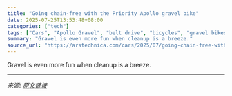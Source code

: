 ```yaml
---
title: "Going chain-free with the Priority Apollo gravel bike"
date: 2025-07-25T13:53:48+08:00
categories: ["tech"]
tags: ["Cars", "Apollo Gravel", "belt drive", "bicycles", "gravel bikes", "gravel biks", "Priority Bicycles"]
summary: "Gravel is even more fun when cleanup is a breeze."
source_url: "https://arstechnica.com/cars/2025/07/going-chain-free-with-the-priority-apollo-gravel-bike/"
---
```


Gravel is even more fun when cleanup is a breeze.

---

*来源: [原文链接](https://arstechnica.com/cars/2025/07/going-chain-free-with-the-priority-apollo-gravel-bike/)*
